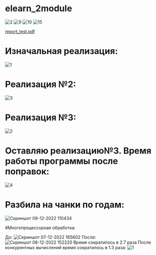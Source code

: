 # elearn_2module
![2](https://user-images.githubusercontent.com/102922461/205304751-044218c6-0e9a-4d2e-8a89-772c02ac7bf2.jpg)
![9](https://user-images.githubusercontent.com/102922461/205304746-2722cf1d-160a-4e90-9de6-8c61a56fa3fb.jpg)
![10](https://user-images.githubusercontent.com/102922461/205304748-9524a331-75a4-4e5e-bbf0-c6713bd52bd9.jpg)
![15](https://user-images.githubusercontent.com/102922461/205304749-7a82e2dd-b455-40b3-a939-e003775a3339.jpg)

[report_test.pdf](https://github.com/SfBalaba/elearn_2module/files/10141470/report_test.pdf)

# Изначальная реализация:
![1](https://user-images.githubusercontent.com/102922461/206148470-cbd76aa3-926e-4635-ac83-ef23329270a1.jpg)
# Реализация №2:
![3](https://user-images.githubusercontent.com/102922461/206148464-d41dd8c4-742d-415f-9976-dd2dda19d8dd.jpg)
# Реализация №3:
![2](https://user-images.githubusercontent.com/102922461/206148457-72c7ab2f-25e5-43d1-bb8c-07ab01a1e9eb.jpg)
# Оставляю реализацию№3. Время работы программы после поправок:
![4](https://user-images.githubusercontent.com/102922461/206148467-f2ea6265-c499-4701-8b57-7ab27a063c0b.jpg)

# Разбила на чанки по годам:
![Скриншот 09-12-2022 110434](https://user-images.githubusercontent.com/102922461/206635708-4fb89b15-0597-4491-8c0a-b32324f36c6e.jpg)

#Многопроцессорная обработка:

До:
![Скриншот 07-12-2022 165602](https://user-images.githubusercontent.com/102922461/206636536-ddd49132-23b0-4dd8-888e-c62522527f2b.jpg)
После:
![Скриншот 08-12-2022 152220](https://user-images.githubusercontent.com/102922461/206636610-86407942-2adf-43ca-976a-4366f179c225.jpg)
Время сократилось в 2.7 раза
После конкурентных вычислений время сократилось в 1.3 раза:
![1](https://user-images.githubusercontent.com/102922461/206637331-e753da2e-23a7-48ec-8557-2b051568d239.jpg)
